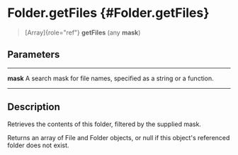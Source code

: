 Folder.getFiles {#Folder.getFiles}
===============

> [Array]{role="ref"} **getFiles** (any **mask**)

Parameters
----------

  ---------- -------------------------------------------------------------
  **mask**   A search mask for file names, specified as a string or a
             function.
  ---------- -------------------------------------------------------------

Description
-----------

Retrieves the contents of this folder, filtered by the supplied mask.

Returns an array of File and Folder objects, or null if this object\'s
referenced folder does not exist.
